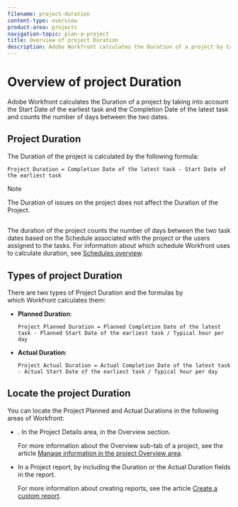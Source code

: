 ```yaml
---
filename: project-duration
content-type: overview
product-area: projects
navigation-topic: plan-a-project
title: Overview of project Duration
description: Adobe Workfront calculates the Duration of a project by taking into account the Start Date of the earliest task and the Completion Date of the latest task and counts the number of days between the two dates.
---
```


# Overview of project Duration

Adobe Workfront calculates the Duration of a project by taking into account the Start Date of the earliest task and the Completion Date of the latest task and counts the number of days between the two dates.&nbsp;

## Project Duration

The Duration of the project is calculated by the following formula:

```
Project Duration = Completion Date of the latest task - Start Date of the earliest task
```

>[!NOTE]
>
>The Duration of issues on the project does not affect the Duration of the Project.

##  

The duration of the project counts the number of days between the two task dates based on the Schedule associated with the project or the users assigned to the tasks. For information about which schedule Workfront uses to calculate duration, see [Schedules overview](../../../administration-and-setup/set-up-workfront/configure-timesheets-schedules/schedules-overview.md).

## Types of project Duration

There are two types of Project Duration and the formulas by which&nbsp;Workfront calculates them:

* **Planned Duration**:&nbsp;

  ```
  Project Planned Duration = Planned Completion Date of the latest task - Planned Start Date of the earliest task / Typical hour per day
  ```

* **Actual Duration**:&nbsp;

  ```
  Project Actual Duration = Actual Completion Date of the latest task - Actual Start Date of the earliest task / Typical hour per day
  ```

## Locate the project Duration

You can locate the Project Planned and Actual Durations in the following areas of Workfront:

* . In the Project Details area, in the Overview section.

  For more information about the Overview sub-tab of a project, see the article [Manage information in the project Overview area](../../../manage-work/projects/manage-projects/understand-project-overview-area.md).

* In a Project report, by including the Duration or the Actual&nbsp;Duration fields in the report.

  For more information about creating reports, see the article [Create a custom report](../../../reports-and-dashboards/reports/creating-and-managing-reports/create-custom-report.md).

